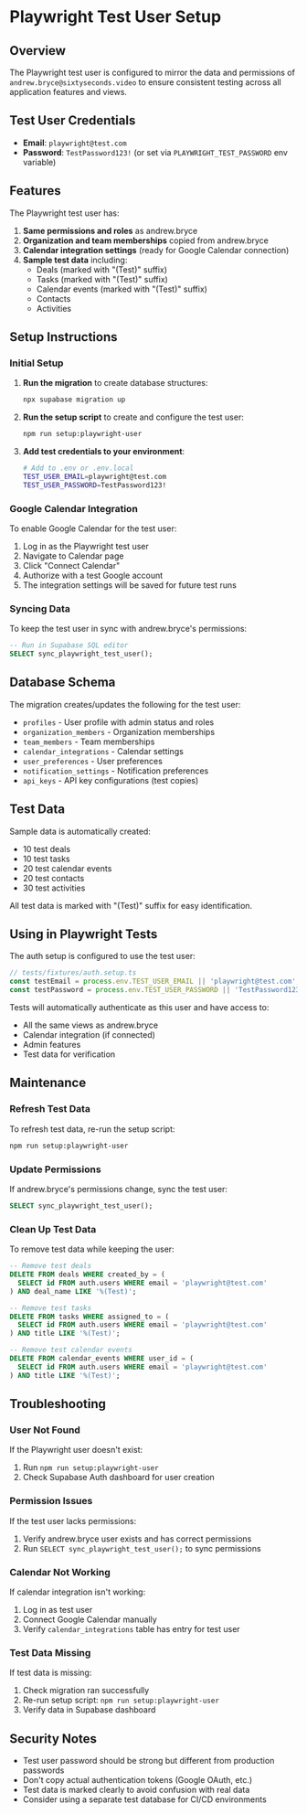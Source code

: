 # Playwright Test User Setup

## Overview

The Playwright test user is configured to mirror the data and permissions of `andrew.bryce@sixtyseconds.video` to ensure consistent testing across all application features and views.

## Test User Credentials

- **Email**: `playwright@test.com`
- **Password**: `TestPassword123!` (or set via `PLAYWRIGHT_TEST_PASSWORD` env variable)

## Features

The Playwright test user has:

1. **Same permissions and roles** as andrew.bryce
2. **Organization and team memberships** copied from andrew.bryce
3. **Calendar integration settings** (ready for Google Calendar connection)
4. **Sample test data** including:
   - Deals (marked with "(Test)" suffix)
   - Tasks (marked with "(Test)" suffix)
   - Calendar events (marked with "(Test)" suffix)
   - Contacts
   - Activities

## Setup Instructions

### Initial Setup

1. **Run the migration** to create database structures:
   ```bash
   npx supabase migration up
   ```

2. **Run the setup script** to create and configure the test user:
   ```bash
   npm run setup:playwright-user
   ```

3. **Add test credentials to your environment**:
   ```bash
   # Add to .env or .env.local
   TEST_USER_EMAIL=playwright@test.com
   TEST_USER_PASSWORD=TestPassword123!
   ```

### Google Calendar Integration

To enable Google Calendar for the test user:

1. Log in as the Playwright test user
2. Navigate to Calendar page
3. Click "Connect Calendar"
4. Authorize with a test Google account
5. The integration settings will be saved for future test runs

### Syncing Data

To keep the test user in sync with andrew.bryce's permissions:

```sql
-- Run in Supabase SQL editor
SELECT sync_playwright_test_user();
```

## Database Schema

The migration creates/updates the following for the test user:

- `profiles` - User profile with admin status and roles
- `organization_members` - Organization memberships
- `team_members` - Team memberships
- `calendar_integrations` - Calendar settings
- `user_preferences` - User preferences
- `notification_settings` - Notification preferences
- `api_keys` - API key configurations (test copies)

## Test Data

Sample data is automatically created:
- 10 test deals
- 10 test tasks
- 20 test calendar events
- 20 test contacts
- 30 test activities

All test data is marked with "(Test)" suffix for easy identification.

## Using in Playwright Tests

The auth setup is configured to use the test user:

```typescript
// tests/fixtures/auth.setup.ts
const testEmail = process.env.TEST_USER_EMAIL || 'playwright@test.com';
const testPassword = process.env.TEST_USER_PASSWORD || 'TestPassword123!';
```

Tests will automatically authenticate as this user and have access to:
- All the same views as andrew.bryce
- Calendar integration (if connected)
- Admin features
- Test data for verification

## Maintenance

### Refresh Test Data

To refresh test data, re-run the setup script:
```bash
npm run setup:playwright-user
```

### Update Permissions

If andrew.bryce's permissions change, sync the test user:
```sql
SELECT sync_playwright_test_user();
```

### Clean Up Test Data

To remove test data while keeping the user:
```sql
-- Remove test deals
DELETE FROM deals WHERE created_by = (
  SELECT id FROM auth.users WHERE email = 'playwright@test.com'
) AND deal_name LIKE '%(Test)';

-- Remove test tasks
DELETE FROM tasks WHERE assigned_to = (
  SELECT id FROM auth.users WHERE email = 'playwright@test.com'
) AND title LIKE '%(Test)';

-- Remove test calendar events
DELETE FROM calendar_events WHERE user_id = (
  SELECT id FROM auth.users WHERE email = 'playwright@test.com'
) AND title LIKE '%(Test)';
```

## Troubleshooting

### User Not Found

If the Playwright user doesn't exist:
1. Run `npm run setup:playwright-user`
2. Check Supabase Auth dashboard for user creation

### Permission Issues

If the test user lacks permissions:
1. Verify andrew.bryce user exists and has correct permissions
2. Run `SELECT sync_playwright_test_user();` to sync permissions

### Calendar Not Working

If calendar integration isn't working:
1. Log in as test user
2. Connect Google Calendar manually
3. Verify `calendar_integrations` table has entry for test user

### Test Data Missing

If test data is missing:
1. Check migration ran successfully
2. Re-run setup script: `npm run setup:playwright-user`
3. Verify data in Supabase dashboard

## Security Notes

- Test user password should be strong but different from production passwords
- Don't copy actual authentication tokens (Google OAuth, etc.)
- Test data is marked clearly to avoid confusion with real data
- Consider using a separate test database for CI/CD environments